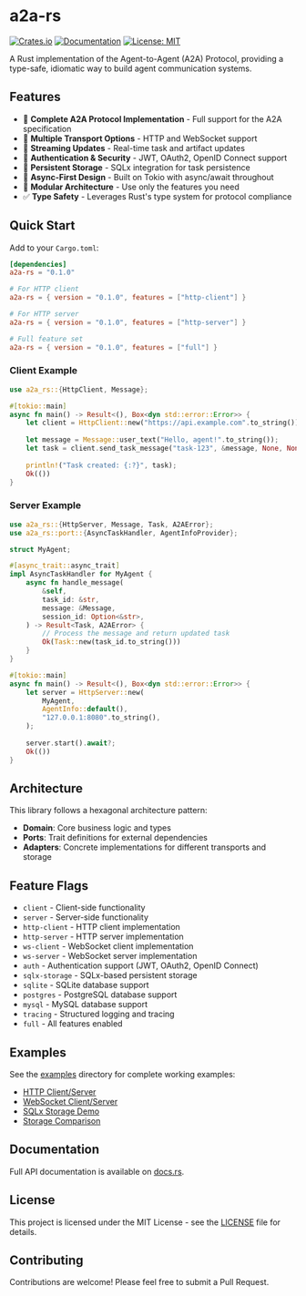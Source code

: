 # a2a-rs

[![Crates.io](https://img.shields.io/crates/v/a2a-rs.svg)](https://crates.io/crates/a2a-rs)
[![Documentation](https://docs.rs/a2a-rs/badge.svg)](https://docs.rs/a2a-rs)
[![License: MIT](https://img.shields.io/badge/License-MIT-yellow.svg)](https://opensource.org/licenses/MIT)

A Rust implementation of the Agent-to-Agent (A2A) Protocol, providing a type-safe, idiomatic way to build agent communication systems.

## Features

- 🚀 **Complete A2A Protocol Implementation** - Full support for the A2A specification
- 🔄 **Multiple Transport Options** - HTTP and WebSocket support
- 📡 **Streaming Updates** - Real-time task and artifact updates
- 🔐 **Authentication & Security** - JWT, OAuth2, OpenID Connect support
- 💾 **Persistent Storage** - SQLx integration for task persistence
- 🎯 **Async-First Design** - Built on Tokio with async/await throughout
- 🧩 **Modular Architecture** - Use only the features you need
- ✅ **Type Safety** - Leverages Rust's type system for protocol compliance

## Quick Start

Add to your `Cargo.toml`:

```toml
[dependencies]
a2a-rs = "0.1.0"

# For HTTP client
a2a-rs = { version = "0.1.0", features = ["http-client"] }

# For HTTP server
a2a-rs = { version = "0.1.0", features = ["http-server"] }

# Full feature set
a2a-rs = { version = "0.1.0", features = ["full"] }
```

### Client Example

```rust
use a2a_rs::{HttpClient, Message};

#[tokio::main]
async fn main() -> Result<(), Box<dyn std::error::Error>> {
    let client = HttpClient::new("https://api.example.com".to_string());
    
    let message = Message::user_text("Hello, agent!".to_string());
    let task = client.send_task_message("task-123", &message, None, None).await?;
    
    println!("Task created: {:?}", task);
    Ok(())
}
```

### Server Example

```rust
use a2a_rs::{HttpServer, Message, Task, A2AError};
use a2a_rs::port::{AsyncTaskHandler, AgentInfoProvider};

struct MyAgent;

#[async_trait::async_trait]
impl AsyncTaskHandler for MyAgent {
    async fn handle_message(
        &self,
        task_id: &str,
        message: &Message,
        session_id: Option<&str>,
    ) -> Result<Task, A2AError> {
        // Process the message and return updated task
        Ok(Task::new(task_id.to_string()))
    }
}

#[tokio::main]
async fn main() -> Result<(), Box<dyn std::error::Error>> {
    let server = HttpServer::new(
        MyAgent,
        AgentInfo::default(),
        "127.0.0.1:8080".to_string(),
    );
    
    server.start().await?;
    Ok(())
}
```

## Architecture

This library follows a hexagonal architecture pattern:

- **Domain**: Core business logic and types
- **Ports**: Trait definitions for external dependencies
- **Adapters**: Concrete implementations for different transports and storage

## Feature Flags

- `client` - Client-side functionality
- `server` - Server-side functionality  
- `http-client` - HTTP client implementation
- `http-server` - HTTP server implementation
- `ws-client` - WebSocket client implementation
- `ws-server` - WebSocket server implementation
- `auth` - Authentication support (JWT, OAuth2, OpenID Connect)
- `sqlx-storage` - SQLx-based persistent storage
- `sqlite` - SQLite database support
- `postgres` - PostgreSQL database support
- `mysql` - MySQL database support
- `tracing` - Structured logging and tracing
- `full` - All features enabled

## Examples

See the [examples](examples/) directory for complete working examples:

- [HTTP Client/Server](examples/http_client_server.rs)
- [WebSocket Client/Server](examples/websocket_client_server.rs)
- [SQLx Storage Demo](examples/sqlx_storage_demo.rs)
- [Storage Comparison](examples/storage_comparison.rs)

## Documentation

Full API documentation is available on [docs.rs](https://docs.rs/a2a-rs).

## License

This project is licensed under the MIT License - see the [LICENSE](LICENSE) file for details.

## Contributing

Contributions are welcome! Please feel free to submit a Pull Request.